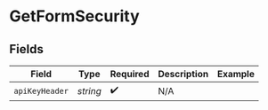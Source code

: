 # GetFormSecurity


## Fields

| Field              | Type               | Required           | Description        | Example            |
| ------------------ | ------------------ | ------------------ | ------------------ | ------------------ |
| `apiKeyHeader`     | *string*           | :heavy_check_mark: | N/A                |                    |